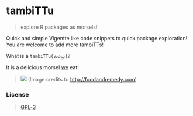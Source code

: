 # tambiTTu
> explore R packages as morsels!

Quick and simple Vigentte like code snippets to quick package exploration!
You are welcome to add more tambiTTs!

What is a `tambiTTu(ತಂಬಿಟ್ಟು)`?

It is a  delicious morsel [we](https://en.wikipedia.org/wiki/Kannada_people) eat!

> ![](http://foodandremedy.com/wp-content/uploads/2015/08/hurigadale-tambittu-2-1024x577.jpg)
(Image credits to http://foodandremedy.com)

### License
> [GPL-3](https://www.gnu.org/licenses/gpl-3.0.en.html)
